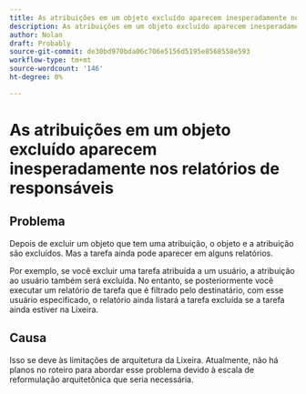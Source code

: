 ```yaml
---
title: As atribuições em um objeto excluído aparecem inesperadamente nos relatórios de responsáveis
description: As atribuições em um objeto excluído aparecem inesperadamente nos relatórios de responsáveis
author: Nolan
draft: Probably
source-git-commit: de30bd970bda06c706e5156d5195e8568558e593
workflow-type: tm+mt
source-wordcount: '146'
ht-degree: 0%

---
```


# As atribuições em um objeto excluído aparecem inesperadamente nos relatórios de responsáveis

## Problema

Depois de excluir um objeto que tem uma atribuição, o objeto e a atribuição são excluídos. Mas a tarefa ainda pode aparecer em alguns relatórios.

Por exemplo, se você excluir uma tarefa atribuída a um usuário, a atribuição ao usuário também será excluída. No entanto, se posteriormente você executar um relatório de tarefa que é filtrado pelo destinatário, com esse usuário especificado, o relatório ainda listará a tarefa excluída se a tarefa ainda estiver na Lixeira.

## Causa

Isso se deve às limitações de arquitetura da Lixeira. Atualmente, não há planos no roteiro para abordar esse problema devido à escala de reformulação arquitetônica que seria necessária.
